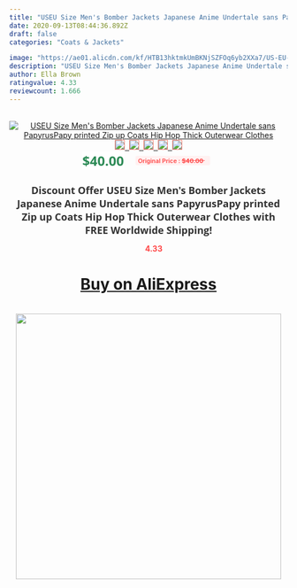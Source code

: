```yaml
---
title: "USEU Size Men's Bomber Jackets Japanese Anime Undertale sans PapyrusPapy printed Zip up Coats Hip Hop Thick Outerwear Clothes"
date: 2020-09-13T08:44:36.892Z
draft: false
categories: "Coats & Jackets"

image: "https://ae01.alicdn.com/kf/HTB13hktmkUmBKNjSZFOq6yb2XXa7/US-EU-Size-Men-s-Bomber-Jackets-Japanese-Anime-Undertale-sans-Papyrus-Papy-printed-Zip-up.jpg"
description: "USEU Size Men's Bomber Jackets Japanese Anime Undertale sans PapyrusPapy printed Zip up Coats Hip Hop Thick Outerwear Clothes"
author: Ella Brown
ratingvalue: 4.33
reviewcount: 1.666
---
```

<br>
<div style="text-align: center;">
<a href="https://s.click.aliexpress.com/e/_9viTAd" target="_blank" rel="nofollow noopener noreferrer"><img alt="USEU Size Men's Bomber Jackets Japanese Anime Undertale sans PapyrusPapy printed Zip up Coats Hip Hop Thick Outerwear Clothes" class="magnifier-image" src="https://ae01.alicdn.com/kf/HTB13hktmkUmBKNjSZFOq6yb2XXa7/US-EU-Size-Men-s-Bomber-Jackets-Japanese-Anime-Undertale-sans-Papyrus-Papy-printed-Zip-up.jpg_640x640.jpg">
<br>
<img style="border:1px solid salmon" src="https://ae01.alicdn.com/kf/HTB13hktmkUmBKNjSZFOq6yb2XXa7/US-EU-Size-Men-s-Bomber-Jackets-Japanese-Anime-Undertale-sans-Papyrus-Papy-printed-Zip-up.jpg_120x120.jpg">&nbsp;&nbsp;<img style="border:1px solid salmon" src="https://ae01.alicdn.com/kf/HTB1Kgg.zIuYBuNkSmRyq6AA3pXaV/US-EU-Size-Men-s-Bomber-Jackets-Japanese-Anime-Undertale-sans-Papyrus-Papy-printed-Zip-up.jpg_120x120.jpg">&nbsp;&nbsp;<img style="border:1px solid salmon" src="https://ae01.alicdn.com/kf/HTB1a_7bmnqWBKNjSZFAq6ynSpXac/US-EU-Size-Men-s-Bomber-Jackets-Japanese-Anime-Undertale-sans-Papyrus-Papy-printed-Zip-up.jpg_120x120.jpg">&nbsp;&nbsp;<img style="border:1px solid salmon" src="https://ae01.alicdn.com/kf/HTB1ySAVH4SYBuNjSsphq6zGvVXau/US-EU-Size-Men-s-Bomber-Jackets-Japanese-Anime-Undertale-sans-Papyrus-Papy-printed-Zip-up.jpg_120x120.jpg">&nbsp;&nbsp;<img style="border:1px solid salmon" src="https://ae01.alicdn.com/kf/HTB1dTxBIgmTBuNjy1Xbq6yMrVXaO/US-EU-Size-Men-s-Bomber-Jackets-Japanese-Anime-Undertale-sans-Papyrus-Papy-printed-Zip-up.jpg_120x120.jpg"></a></div><br0>
<div style="text-align: center;"><span style="background-color: white; border: 0px; box-sizing: border-box; color: seagreen; display: inline-block; font-family: &quot;open sans&quot; , &quot;arial&quot; , &quot;helvetica&quot; , sans-serif , &quot;heiti&quot;; font-size: 24px; font-stretch: inherit; font-weight: 700; line-height: inherit; margin: 0px 10px 0px 0px; padding: 0px; vertical-align: middle;">$40.00 </span>
<span style="background: rgb(255 , 241 , 241); border-radius: 3px; border: 0px; box-sizing: border-box; color: #ff4747; display: inline-block; font-family: inherit; font-size: 12px; font-stretch: inherit; font-style: inherit; font-variant: inherit; font-weight: 600; line-height: inherit; margin: 0px; padding: 2px 5px; transform: scale(0.9); vertical-align: middle;">Original Price : <b style="text-decoration: line-through;">$40.00 </b> &nbsp;&nbsp;</span></div>
<h1 style="color: #333333; display: inline-block; font-family: &quot;open sans&quot; , &quot;arial&quot; , &quot;helvetica&quot; , sans-serif , &quot;heiti&quot;; font-size: 18px; font-stretch: inherit; font-weight: 700; text-align: center;">Discount Offer USEU Size Men's Bomber Jackets Japanese Anime Undertale sans PapyrusPapy printed Zip up Coats Hip Hop Thick Outerwear Clothes with FREE Worldwide Shipping!</h1>
<div style="color: #ff4747; text-align: center;">
<img src="https://4.bp.blogspot.com/-M0ZcTcb-5uY/XleCXlxnR4I/AAAAAAAAAEc/OrjgMkXV1oMQFaCRZj5HQwOCBcu3w1FegCPcBGAYYCw/s1600/star.png" style="height: 15px;">&nbsp;<b>4.33</b></div>
<div class="button_cont" align="center"><a class="buynow_a" href="https://s.click.aliexpress.com/e/_9viTAd" target="_blank" rel="nofollow noopener noreferrer"><H1>Buy on AliExpress</H1></a></div><br>
<div class="separator" style="clear: both; text-align: center;">
<img src="https://lh3.googleusercontent.com/-pTy5HemUv9M/XlePHvY0dAI/AAAAAAAAAE4/0nX5iRUoIWY8eMW9Dpxeirr157OZliDIgCLcBGAsYHQ/s1600/badge.gif" width="480">
</div>

